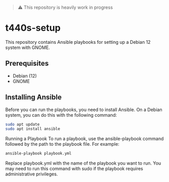 > ⚠️ This repository is heavily work in progress

# t440s-setup

This repository contains Ansible playbooks for setting up a Debian 12 system with GNOME.

## Prerequisites
- Debian (12)
- GNOME

## Installing Ansible

Before you can run the playbooks, you need to install Ansible. On a Debian system, you can do this with the following command:

```bash
sudo apt update
sudo apt install ansible
```

Running a Playbook
To run a playbook, use the ansible-playbook command followed by the path to the playbook file. For example:

```bash
ansible-playbook playbook.yml
```

Replace playbook.yml with the name of the playbook you want to run. You may need to run this command with sudo if the playbook requires administrative privileges.
